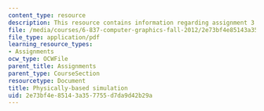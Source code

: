 ```yaml
---
content_type: resource
description: This resource contains information regarding assignment 3.
file: /media/courses/6-837-computer-graphics-fall-2012/2e73bf4e85143a357755d7da9d42b29a_MIT6_837F12_assn3.pdf
file_type: application/pdf
learning_resource_types:
- Assignments
ocw_type: OCWFile
parent_title: Assignments
parent_type: CourseSection
resourcetype: Document
title: Physically-based simulation
uid: 2e73bf4e-8514-3a35-7755-d7da9d42b29a
---
```

